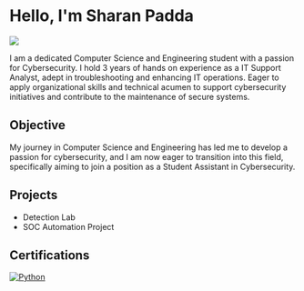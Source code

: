 # Hello, I'm Sharan Padda
<a href="https://www.linkedin.com/in/sharan-padda-627652226/"><img src="https://img.shields.io/badge/-LinkedIn-0072b1?&style=for-the-badge&logo=linkedin&logoColor=white" /></a>

I am a dedicated Computer Science and Engineering student with a passion for Cybersecurity. I hold 3 years of hands on experience as a IT Support Analyst, adept in troubleshooting and enhancing IT operations. Eager to apply organizational skills and technical acumen to support cybersecurity initiatives and contribute to the maintenance of secure systems.

## Objective

My journey in Computer Science and Engineering has led me to develop a passion for cybersecurity, and I am now eager to transition into this field, specifically aiming to join a position as a Student Assistant in Cybersecurity.

## Projects
- Detection Lab
- SOC Automation Project

## Certifications
[![Python](https://img.shields.io/badge/-Python%2B-FF0000?style=for-the-badge&logo=Python&logoColor=white)](https://drive.google.com/file/d/1vrnEaJxjqrl9k8yZ-QCctD1ysiKAvceS/view?usp=drive_link)

